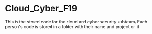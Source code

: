 # Cloud_Cyber_F19
This is the stored code for the cloud and cyber security subteam\\
Each person's code is stored in a folder with their name and project on it
